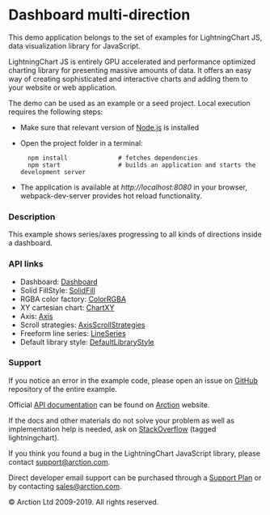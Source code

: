 # Dashboard multi-direction

This demo application belongs to the set of examples for LightningChart JS, data visualization library for JavaScript.

LightningChart JS is entirely GPU accelerated and performance optimized charting library for presenting massive amounts of data. It offers an easy way of creating sophisticated and interactive charts and adding them to your website or web application.

The demo can be used as an example or a seed project. Local execution requires the following steps:

- Make sure that relevant version of [Node.js](https://nodejs.org/en/download/) is installed
- Open the project folder in a terminal:

        npm install              # fetches dependencies
        npm start                # builds an application and starts the development server

- The application is available at *http://localhost:8080* in your browser, webpack-dev-server provides hot reload functionality.

### Description 

This example shows series/axes progressing to all kinds of directions inside a dashboard.

### API links

* Dashboard: [Dashboard][]
* Solid FillStyle: [SolidFill][]
* RGBA color factory: [ColorRGBA][]
* XY cartesian chart: [ChartXY][]
* Axis: [Axis][]
* Scroll strategies: [AxisScrollStrategies][]
* Freeform line series: [LineSeries][]
* Default library style: [DefaultLibraryStyle][]


### Support

If you notice an error in the example code, please open an issue on [GitHub][0] repository of the entire example.

Official [API documentation][1] can be found on [Arction][2] website.

If the docs and other materials do not solve your problem as well as implementation help is needed, ask on [StackOverflow][3] (tagged lightningchart).

If you think you found a bug in the LightningChart JavaScript library, please contact support@arction.com.

Direct developer email support can be purchased through a [Support Plan][4] or by contacting sales@arction.com.

© Arction Ltd 2009-2019. All rights reserved.

[0]: https://github.com/Arction/
[1]: https://www.arction.com/lightningchart-js-api-documentation/
[2]: https://www.arction.com
[3]: https://stackoverflow.com/questions/tagged/lightningchart
[4]: https://www.arction.com/support-services/

[Axis]: https://www.arction.com/lightningchart-js-api-documentation/v1.0.0/classes/axis.html
[AxisScrollStrategies]: https://www.arction.com/lightningchart-js-api-documentation/v1.0.0/globals.html#axisscrollstrategies
[ChartXY]: https://www.arction.com/lightningchart-js-api-documentation/v1.0.0/classes/chartxy.html
[ColorRGBA]: https://www.arction.com/lightningchart-js-api-documentation/v1.0.0/globals.html#colorrgba
[Dashboard]: https://www.arction.com/lightningchart-js-api-documentation/v1.0.0/classes/dashboard.html
[DefaultLibraryStyle]: https://www.arction.com/lightningchart-js-api-documentation/v1.0.0/globals.html#defaultlibrarystyle
[LineSeries]: https://www.arction.com/lightningchart-js-api-documentation/v1.0.0/classes/lineseries.html
[SolidFill]: https://www.arction.com/lightningchart-js-api-documentation/v1.0.0/classes/solidfill.html